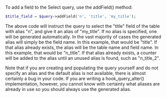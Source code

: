 To add a field to the Select query, use the addField() method:

```php
$title_field = $query->addField('n', 'title', 'my_title');

```

The above code will instruct the query to select the "title" field of the table with alias "n", and give it an alias of "my\_title". If no alias is specified, one will be generated automatically. In the vast majority of cases the generated alias will simply be the field name. In this example, that would be "title". If that alias already exists, the alias will be the table name and field name. In this example, that would be "n\_title". If that alias already exists, a counter will be added to the alias until an unused alias is found, such as "n\_title\_2".

Note that if you are creating and populating the query yourself and do not specify an alias and the default alias is not available, there is almost certainly a bug in your code. If you are writing a hook\_query\_alter() implementation, however, you cannot know with certainty what aliases are already in use so you should always use the generated alias.